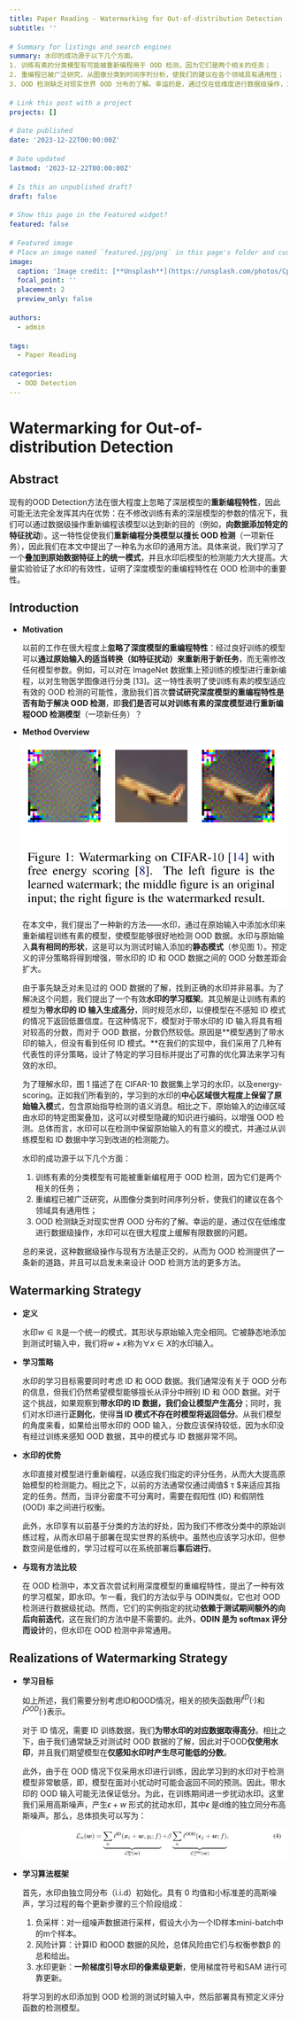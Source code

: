 ```yaml
---
title: Paper Reading - Watermarking for Out-of-distribution Detection
subtitle: ''

# Summary for listings and search engines
summary: 水印的成功源于以下几个方面。
1. 训练有素的分类模型有可能被重新编程用于 OOD 检测，因为它们是两个相关的任务；
2. 重编程已被广泛研究，从图像分类到时间序列分析，使我们的建议在各个领域具有通用性；
3. OOD 检测缺乏对现实世界 OOD 分布的了解。幸运的是，通过仅在低维度进行数据级操作，水印可以在很大程度上缓解有限数据的问题。

# Link this post with a project
projects: []

# Date published
date: '2023-12-22T00:00:00Z'

# Date updated
lastmod: '2023-12-22T00:00:00Z'

# Is this an unpublished draft?
draft: false

# Show this page in the Featured widget?
featured: false

# Featured image
# Place an image named `featured.jpg/png` in this page's folder and customize its options here.
image:
  caption: 'Image credit: [**Unsplash**](https://unsplash.com/photos/CpkOjOcXdUY)'
  focal_point: ''
  placement: 2
  preview_only: false

authors:
  - admin

tags:
  - Paper Reading

categories:
  - OOD Detection
---
```


# Watermarking for Out-of-distribution Detection

## Abstract

现有的OOD Detection方法在很大程度上忽略了深层模型的**重新编程特性**，因此可能无法完全发挥其内在优势：在不修改训练有素的深层模型的参数的情况下，我们可以通过数据级操作重新编程该模型以达到新的目的（例如，**向数据添加特定的特征扰动**）。这一特性促使我们**重新编程分类模型以擅长 OOD 检测**（一项新任务），因此我们在本文中提出了一种名为水印的通用方法。具体来说，我们学习了一个**叠加到原始数据特征上的统一模式**，并且水印后模型的检测能力大大提高。大量实验验证了水印的有效性，证明了深度模型的重编程特性在 OOD 检测中的重要性。

## Introduction

- **Motivation**

  以前的工作在很大程度上**忽略了深度模型的重编程特性**：经过良好训练的模型可以**通过原始输入的适当转换（如特征扰动）来重新用于新任务**，而无需修改任何模型参数。例如，可以对在 ImageNet 数据集上预训练的模型进行重新编程，以对生物医学图像进行分类 [13]。这一特性表明了使训练有素的模型适应有效的 OOD 检测的可能性，激励我们首次**尝试研究深度模型的重编程特性是否有助于解决 OOD 检测**，即**我们是否可以对训练有素的深度模型进行重新编程OOD 检测模型**（一项新任务）？

- **Method Overview**

  ![image-20231222000008778](featured.png)

  在本文中，我们提出了一种新的方法——水印，通过在原始输入中添加水印来重新编程训练有素的模型，使模型能够很好地检测 OOD 数据。水印与原始输入**具有相同的形状**，这是可以为测试时输入添加的**静态模式**（参见图 1）。预定义的评分策略将得到增强，带水印的 ID 和 OOD 数据之间的 OOD 分数差距会扩大。

  由于事先缺乏对未见过的 OOD 数据的了解，找到正确的水印并非易事。为了解决这个问题，我们提出了一个有效**水印的学习框架**。其见解是让训练有素的模型为**带水印的 ID 输入生成高分**，同时规范水印，以便模型在不感知 ID 模式的情况下返回低置信度。在这种情况下，模型对于带水印的 ID 输入将具有相对较高的分数，而对于 OOD 数据，分数仍然较低。原因是**模型遇到了带水印的输入，但没有看到任何 ID 模式。**在我们的实现中，我们采用了几种有代表性的评分策略，设计了特定的学习目标并提出了可靠的优化算法来学习有效的水印。

  为了理解水印，图 1 描述了在 CIFAR-10 数据集上学习的水印，以及energy-scoring。正如我们所看到的，学习到的水印的**中心区域很大程度上保留了原始输入模**式，包含原始指导检测的语义消息。相比之下，原始输入的边缘区域由水印的特定图案叠加，这可以对模型隐藏的知识进行编码，以增强 OOD 检测。总体而言，水印可以在检测中保留原始输入的有意义的模式，并通过从训练模型和 ID 数据中学习到改进的检测能力。

  水印的成功源于以下几个方面：

  1. 训练有素的分类模型有可能被重新编程用于 OOD 检测，因为它们是两个相关的任务；
  2. 重编程已被广泛研究，从图像分类到时间序列分析，使我们的建议在各个领域具有通用性；
  3. OOD 检测缺乏对现实世界 OOD 分布的了解。幸运的是，通过仅在低维度进行数据级操作，水印可以在很大程度上缓解有限数据的问题。

  总的来说，这种数据级操作与现有方法是正交的，从而为 OOD 检测提供了一条新的道路，并且可以启发未来设计 OOD 检测方法的更多方法。

## Watermarking Strategy

- **定义**

  水印$w\in\mathbb{R}$是一个统一的模式，其形状与原始输入完全相同。它被静态地添加到测试时输入中，我们将$w + x$称为$\forall x\in X$的水印输入。

- **学习策略**

  水印的学习目标需要同时考虑 ID 和 OOD 数据。我们通常没有关于 OOD 分布的信息，但我们仍然希望模型能够擅长从评分中辨别 ID 和 OOD 数据。对于这个挑战，如果观察到**带水印的 ID 数据，我们会让模型产生高分**；同时，我们对水印进行**正则化**，使得**当 ID 模式不存在时模型将返回低分**。从我们模型的角度来看，如果给出带水印的 OOD 输入，分数应该保持较低，因为水印没有经过训练来感知 OOD 数据，其中的模式与 ID 数据非常不同。

- **水印的优势**

  水印直接对模型进行重新编程，以适应我们指定的评分任务，从而大大提高原始模型的检测能力。相比之下，以前的方法通常仅通过阈值$ τ $来适应其指定的任务。然而，当评分密度不可分离时，需要在假阳性 (ID) 和假阴性 (OOD) 率之间进行权衡。

  此外，水印享有以前基于分类的方法的好处，因为我们不修改分类中的原始训练过程，从而水印易于部署在现实世界的系统中。虽然也应该学习水印，但参数空间是低维的，学习过程可以在系统部署后**事后进行**。

- **与现有方法比较**

  在 OOD 检测中，本文首次尝试利用深度模型的重编程特性，提出了一种有效的学习框架，即水印。乍一看，我们的方法似乎与 ODIN类似，它也对 OOD 检测进行数据级扰动。然而，它们的实例指定的扰动**依赖于测试期间额外的向后向前迭代**，这在我们的方法中是不需要的。此外，**ODIN 是为 softmax 评分而设计**的，但水印在 OOD 检测中非常通用。

## Realizations of Watermarking Strategy

- **学习目标**

  如上所述，我们需要分别考虑ID和OOD情况，相关的损失函数用$l^{ID}(·)$和$l^{OOD}(·)$表示。

  对于 ID 情况，需要 ID 训练数据，我们**为带水印的对应数据取得高分**。相比之下，由于我们通常缺乏对测试时 OOD 数据的了解，因此对于OOD**仅使用水印**，并且我们期望模型在**仅感知水印时产生尽可能低的分数**。

  此外，由于在 OOD 情况下仅采用水印进行训练，因此学习到的水印对于检测模型非常敏感，即，模型在面对小扰动时可能会返回不同的预测。因此，带水印的 OOD 输入可能无法保证低分。为此，在训练期间进一步扰动水印。这里我们采用高斯噪声，产生$\epsilon+w$ 形式的扰动水印，其中$\epsilon$ 是d维的独立同分布高斯噪声。那么，总体损失可以写为：

  ![image-20231222005154528](imgs/formula1.png)

- **学习算法框架**

  首先，水印由独立同分布（i.i.d）初始化。具有 0 均值和小标准差的高斯噪声，学习过程的每个更新步骤的三个阶段组成：

  1. 负采样：对一组噪声数据进行采样，假设大小为一个ID样本mini-batch中的m个样本。
  2. 风险计算：计算ID 和OOD 数据的风险，总体风险由它们与权衡参数β 的总和给出。
  3. 水印更新：**一阶梯度引导水印的像素级更新**，使用梯度符号和SAM 进行可靠更新。

  将学习到的水印添加到 OOD 检测的测试时输入中，然后部署具有预定义评分函数的检测模型。